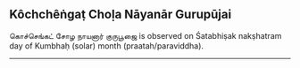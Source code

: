 ## Kôchchêṅgaṭ Choḷa Nāyanār Gurupūjai
கொச்செங்கட் சோழ நாயனார் குருபூஜை is observed on Śatabhiṣak nakṣhatram day of Kumbhaḥ (solar) month (praatah/paraviddha).



---

